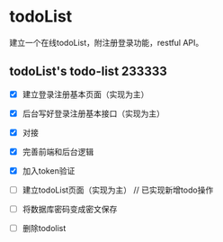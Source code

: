 # todoList
建立一个在线todoList，附注册登录功能，restful API。

## todoList's todo-list 233333
- [x] 建立登录注册基本页面（实现为主）
- [x] 后台写好登录注册基本接口（实现为主）
- [x] 对接
- [x] 完善前端和后台逻辑
- [x] 加入token验证
- [ ] 建立todoList页面（实现为主）   // 已实现新增todo操作
- [ ] 将数据库密码变成密文保存
- [ ] 删除todolist
 
 
